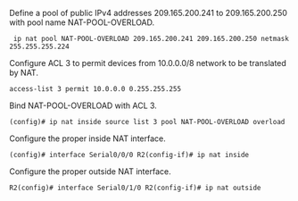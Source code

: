 
Define a pool of public IPv4 addresses 209.16­5.2­00.241 to 209.16­5.2­00.250 with pool name NAT-PO­OL-­OVE­RLOAD.
```
 ip nat pool NAT-PO­OL-­OVE­RLOAD 209.16­5.2­00.241 209.16­5.2­00.250 netmask 255.25­5.2­55.224
```

Configure ACL 3 to permit devices from 10.0.0.0/8 network to be translated by NAT.
```
access­-list 3 permit 10.0.0.0 0.255.2­55.255
```

Bind NAT-PO­OL-­OVE­RLOAD with ACL 3.
```
(config)# ip nat inside source list 3 pool NAT-PO­OL-­OVE­RLOAD overload
```

Configure the proper inside NAT interface.
```
(config)# interface Serial­0/0/0 R2(con­fig­-if)# ip nat inside
```

Configure the proper outside NAT interface.
```
R2(con­fig)# interface Serial­0/1/0 R2(con­fig­-if)# ip nat outside
```
